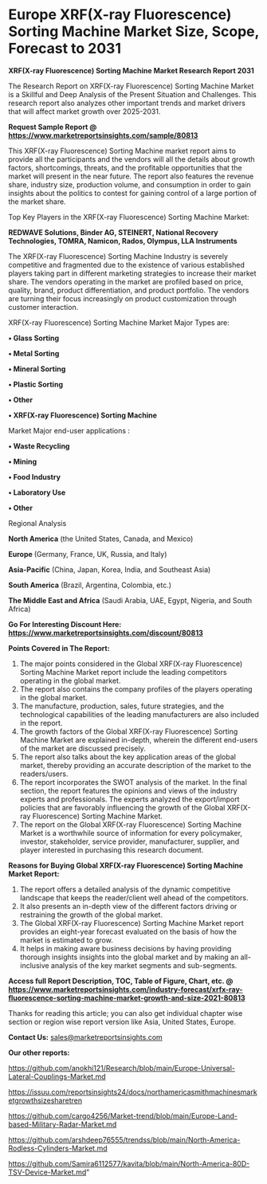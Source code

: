 # Europe XRF(X-ray Fluorescence) Sorting Machine Market Size, Scope, Forecast to 2031

<strong>XRF(X-ray Fluorescence) Sorting Machine Market Research Report 2031</strong>

The Research Report on XRF(X-ray Fluorescence) Sorting Machine Market is a Skillful and Deep Analysis of the Present Situation and Challenges. This research report also analyzes other important trends and market drivers that will affect market growth over 2025-2031.

<strong>Request Sample Report @ <a href=https://www.marketreportsinsights.com/sample/80813>https://www.marketreportsinsights.com/sample/80813</a></strong>

This XRF(X-ray Fluorescence) Sorting Machine market report aims to provide all the participants and the vendors will all the details about growth factors, shortcomings, threats, and the profitable opportunities that the market will present in the near future. The report also features the revenue share, industry size, production volume, and consumption in order to gain insights about the politics to contest for gaining control of a large portion of the market share.

Top Key Players in the XRF(X-ray Fluorescence) Sorting Machine Market:

<strong>REDWAVE Solutions, Binder AG, STEINERT, National Recovery Technologies, TOMRA, Namicon, Rados, Olympus, LLA Instruments</strong>

The XRF(X-ray Fluorescence) Sorting Machine Industry is severely competitive and fragmented due to the existence of various established players taking part in different marketing strategies to increase their market share. The vendors operating in the market are profiled based on price, quality, brand, product differentiation, and product portfolio. The vendors are turning their focus increasingly on product customization through customer interaction.

XRF(X-ray Fluorescence) Sorting Machine Market Major Types are:

<strong>• Glass Sorting

• Metal Sorting

• Mineral Sorting

• Plastic Sorting

• Other

• XRF(X-ray Fluorescence) Sorting Machine</strong>

Market Major end-user applications :

<strong>• Waste Recycling

• Mining

• Food Industry

• Laboratory Use

• Other</strong>

Regional Analysis

</u><strong><b>North America</b></strong> (the United States, Canada, and Mexico)

<strong><b>Europe </b></strong>(Germany, France, UK, Russia, and Italy)

<strong><b>Asia-Pacific</b></strong> (China, Japan, Korea, India, and Southeast Asia)

<strong><b>South America</b></strong> (Brazil, Argentina, Colombia, etc.)

<strong><b>The Middle East and Africa</b></strong> (Saudi Arabia, UAE, Egypt, Nigeria, and South Africa)

<strong>Go For Interesting Discount Here: <a href=https://www.marketreportsinsights.com/discount/80813>https://www.marketreportsinsights.com/discount/80813</a></strong>

<strong>Points Covered in The Report:</strong>
<ol>
  <li>The major points considered in the Global XRF(X-ray Fluorescence) Sorting Machine Market report include the leading competitors operating in the global market.</li>
  <li>The report also contains the company profiles of the players operating in the global market.</li>
  <li>The manufacture, production, sales, future strategies, and the technological capabilities of the leading manufacturers are also included in the report.</li>
  <li>The growth factors of the Global XRF(X-ray Fluorescence) Sorting Machine Market are explained in-depth, wherein the different end-users of the market are discussed precisely.</li>
  <li>The report also talks about the key application areas of the global market, thereby providing an accurate description of the market to the readers/users.</li>
  <li>The report incorporates the SWOT analysis of the market. In the final section, the report features the opinions and views of the industry experts and professionals. The experts analyzed the export/import policies that are favorably influencing the growth of the Global XRF(X-ray Fluorescence) Sorting Machine Market.</li>
  <li>The report on the Global XRF(X-ray Fluorescence) Sorting Machine Market is a worthwhile source of information for every policymaker, investor, stakeholder, service provider, manufacturer, supplier, and player interested in purchasing this research document.</li>
</ol>
<strong>Reasons for Buying Global XRF(X-ray Fluorescence) Sorting Machine Market Report:</strong>

<ol>
  <li>The report offers a detailed analysis of the dynamic competitive landscape that keeps the reader/client well ahead of the competitors.</li>
  <li>It also presents an in-depth view of the different factors driving or restraining the growth of the global market.</li>
  <li>The Global XRF(X-ray Fluorescence) Sorting Machine Market report provides an eight-year forecast evaluated on the basis of how the market is estimated to grow.</li>
  <li>It helps in making aware business decisions by having providing thorough insights insights into the global market and by making an all-inclusive analysis of the key market segments and sub-segments.</li>
</ol>
<strong>Access full Report Description, TOC, Table of Figure, Chart, etc. @ <a href=https://www.marketreportsinsights.com/industry-forecast/xrfx-ray-fluorescence-sorting-machine-market-growth-and-size-2021-80813>https://www.marketreportsinsights.com/industry-forecast/xrfx-ray-fluorescence-sorting-machine-market-growth-and-size-2021-80813</a></strong>


Thanks for reading this article; you can also get individual chapter wise section or region wise report version like Asia, United States, Europe.

<strong>Contact Us:</strong>
sales@marketreportsinsights.com

<strong>Our other reports:</strong>

<a href=https://github.com/anokhi121/Research/blob/main/Europe-Universal-Lateral-Couplings-Market.md>https://github.com/anokhi121/Research/blob/main/Europe-Universal-Lateral-Couplings-Market.md</a>

<a href=https://issuu.com/reportsinsights24/docs/northamericasmithmachinesmarketgrowthsizesharetren>https://issuu.com/reportsinsights24/docs/northamericasmithmachinesmarketgrowthsizesharetren</a>

<a href=https://github.com/cargo4256/Market-trend/blob/main/Europe-Land-based-Military-Radar-Market.md>https://github.com/cargo4256/Market-trend/blob/main/Europe-Land-based-Military-Radar-Market.md</a>

<a href=https://github.com/arshdeep76555/trendss/blob/main/North-America-Rodless-Cylinders-Market.md>https://github.com/arshdeep76555/trendss/blob/main/North-America-Rodless-Cylinders-Market.md</a>

<a href=https://github.com/Samira6112577/kavita/blob/main/North-America-80D-TSV-Device-Market.md>https://github.com/Samira6112577/kavita/blob/main/North-America-80D-TSV-Device-Market.md</a>"
